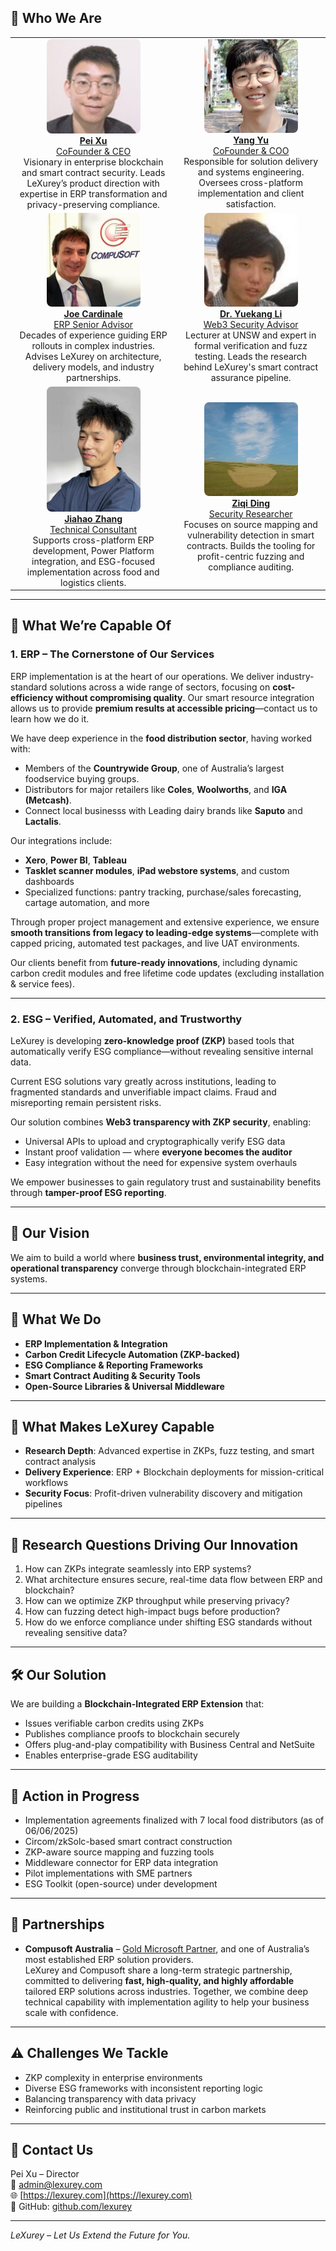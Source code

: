 ## 👥 Who We Are

<table>
  <tr>
    <td align="center">
      <a href="https://www.linkedin.com/in/talbenxu/"><img src="pei.jpeg" alt="Pei Xu" width="150" style="border-radius: 8px;" /><br><strong>Pei Xu</strong><br>CoFounder & CEO</a><br>
      Visionary in enterprise blockchain and smart contract security. Leads LeXurey’s product direction with expertise in ERP transformation and privacy-preserving compliance.
    </td>
    <td align="center">
      <a href="https://www.linkedin.com/in/brandon-yang-yu/"><img src="yang.jpeg" alt="Yang Yu" width="150" style="border-radius: 8px;" /><br><strong>Yang Yu</strong><br>CoFounder & COO</a><br>
      Responsible for solution delivery and systems engineering. Oversees cross-platform implementation and client satisfaction.
    </td>
  </tr>
  <tr>
    <td align="center">
      <a href="https://www.linkedin.com/in/joecardinale/"><img src="joe.jpeg" alt="Joe Cardinale" width="150" style="border-radius: 8px;" /><br><strong>Joe Cardinale</strong><br>ERP Senior Advisor</a><br>
      Decades of experience guiding ERP rollouts in complex industries. Advises LeXurey on architecture, delivery models, and industry partnerships.
    </td>
    <td align="center">
      <a href="https://www.linkedin.com/in/yuekang-li-9a890b68/"><img src="yuekang.jpeg" alt="Yuekang Li" width="150" style="border-radius: 8px;" /><br><strong>Dr. Yuekang Li</strong><br>Web3 Security Advisor</a><br>
      Lecturer at UNSW and expert in formal verification and fuzz testing. Leads the research behind LeXurey's smart contract assurance pipeline.
    </td>
  </tr>
  <tr>
    <td align="center">
      <a href="https://www.linkedin.com/in/jiahao-zhang-878a632b6/"><img src="jiahao.jpg" alt="Jiahao Zhang" width="150" style="border-radius: 8px;" /><br><strong>Jiahao Zhang</strong><br>Technical Consultant</a><br>
      Supports cross-platform ERP development, Power Platform integration, and ESG-focused implementation across food and logistics clients.
    </td>
    <td align="center">
      <a href="https://www.linkedin.com/in/ziqi-ding-38353a327/"><img src="ziqi.jpeg" alt="Ziqi Ding" width="150" style="border-radius: 8px;" /><br><strong>Ziqi Ding</strong><br>Security Researcher</a><br>
      Focuses on source mapping and vulnerability detection in smart contracts. Builds the tooling for profit-centric fuzzing and compliance auditing.
    </td>
  </tr>
</table>


---

## 💼 What We’re Capable Of

### 1. ERP – The Cornerstone of Our Services

ERP implementation is at the heart of our operations. We deliver industry-standard solutions across a wide range of sectors, focusing on **cost-efficiency without compromising quality**. Our smart resource integration allows us to provide **premium results at accessible pricing**—contact us to learn how we do it.

We have deep experience in the **food distribution sector**, having worked with:
- Members of the **Countrywide Group**, one of Australia’s largest foodservice buying groups.
- Distributors for major retailers like **Coles**, **Woolworths**, and **IGA (Metcash)**.
- Connect local businesss with Leading dairy brands like **Saputo** and **Lactalis**.

Our integrations include:
- **Xero**, **Power BI**, **Tableau**
- **Tasklet scanner modules**, **iPad webstore systems**, and custom dashboards
- Specialized functions: pantry tracking, purchase/sales forecasting, cartage automation, and more

Through proper project management and extensive experience, we ensure **smooth transitions from legacy to leading-edge systems**—complete with capped pricing, automated test packages, and live UAT environments.

Our clients benefit from **future-ready innovations**, including dynamic carbon credit modules and free lifetime code updates (excluding installation & service fees).

---

### 2. ESG – Verified, Automated, and Trustworthy

LeXurey is developing **zero-knowledge proof (ZKP)** based tools that automatically verify ESG compliance—without revealing sensitive internal data.

Current ESG solutions vary greatly across institutions, leading to fragmented standards and unverifiable impact claims. Fraud and misreporting remain persistent risks.

Our solution combines **Web3 transparency with ZKP security**, enabling:
- Universal APIs to upload and cryptographically verify ESG data
- Instant proof validation — where **everyone becomes the auditor**
- Easy integration without the need for expensive system overhauls

We empower businesses to gain regulatory trust and sustainability benefits through **tamper-proof ESG reporting**.

---

## 🔭 Our Vision

We aim to build a world where **business trust, environmental integrity, and operational transparency** converge through blockchain-integrated ERP systems.

---

## 🧩 What We Do

- **ERP Implementation & Integration**
- **Carbon Credit Lifecycle Automation (ZKP-backed)**
- **ESG Compliance & Reporting Frameworks**
- **Smart Contract Auditing & Security Tools**
- **Open-Source Libraries & Universal Middleware**

---

## 🚀 What Makes LeXurey Capable

- **Research Depth**: Advanced expertise in ZKPs, fuzz testing, and smart contract analysis  
- **Delivery Experience**: ERP + Blockchain deployments for mission-critical workflows  
- **Security Focus**: Profit-driven vulnerability discovery and mitigation pipelines

---

## 🎯 Research Questions Driving Our Innovation

1. How can ZKPs integrate seamlessly into ERP systems?
2. What architecture ensures secure, real-time data flow between ERP and blockchain?
3. How can we optimize ZKP throughput while preserving privacy?
4. How can fuzzing detect high-impact bugs before production?
5. How do we enforce compliance under shifting ESG standards without revealing sensitive data?

---

## 🛠️ Our Solution

We are building a **Blockchain-Integrated ERP Extension** that:
- Issues verifiable carbon credits using ZKPs
- Publishes compliance proofs to blockchain securely
- Offers plug-and-play compatibility with Business Central and NetSuite
- Enables enterprise-grade ESG auditability

---

## 🔄 Action in Progress

- Implementation agreements finalized with 7 local food distributors (as of 06/06/2025)
- Circom/zkSolc-based smart contract construction
- ZKP-aware source mapping and fuzzing tools
- Middleware connector for ERP data integration
- Pilot implementations with SME partners
- ESG Toolkit (open-source) under development

---

## 🤝 Partnerships

- **Compusoft Australia** – [Gold Microsoft Partner](https://compusoftaus.com.au/), and one of Australia’s most established ERP solution providers.  
  LeXurey and Compusoft share a long-term strategic partnership, committed to delivering **fast, high-quality, and highly affordable** tailored ERP solutions across industries. Together, we combine deep technical capability with implementation agility to help your business scale with confidence.

---

## ⚠️ Challenges We Tackle

- ZKP complexity in enterprise environments
- Diverse ESG frameworks with inconsistent reporting logic
- Balancing transparency with data privacy
- Reinforcing public and institutional trust in carbon markets

---

## 📩 Contact Us

Pei Xu – Director  
📧 admin@lexurey.com  
🌐 [https://lexurey.com](https://lexurey.com)  
🔗 GitHub: [github.com/lexurey](https://github.com/lexurey)

---

*LeXurey – Let Us Extend the Future for You.*
